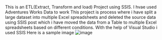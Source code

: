 This is an ETL(Extract, Transform and load) Project using SSIS.
I hvae used Adventures Works Data to work 
This project is process where i have split a large dataset into multiple Excel spreadsheets and deleted the source data using SSIS
post which i have moved the data from a Table to multiple Excel spreadsheets based on different conditions.
With the help of Visual Studio i used SSIS
Here is a sample image 
![image](https://github.com/likhz/ETL-and-SSIS-/assets/98212542/fdd24315-96a9-4c75-99a7-6e2905ec903a)

